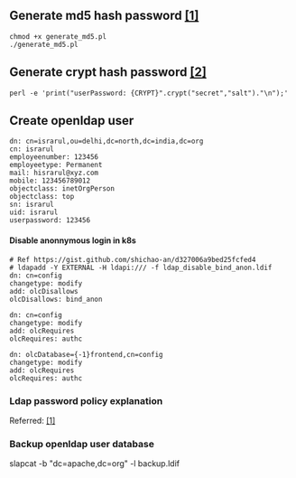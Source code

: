 ## Generate md5 hash password [[1]](https://www.openldap.org/faq/data/cache/418.html)
```
chmod +x generate_md5.pl
./generate_md5.pl
```

## Generate crypt hash password [[2]](https://www.openldap.org/faq/data/cache/344.html)
```
perl -e 'print("userPassword: {CRYPT}".crypt("secret","salt")."\n");'
```

## Create openldap user
```
dn: cn=israrul,ou=delhi,dc=north,dc=india,dc=org
cn: israrul
employeenumber: 123456
employeetype: Permanent
mail: hisrarul@xyz.com
mobile: 123456789012
objectclass: inetOrgPerson
objectclass: top
sn: israrul
uid: israrul
userpassword: 123456
```

#### Disable anonnymous login in k8s
```
# Ref https://gist.github.com/shichao-an/d327006a9bed25fcfed4
# ldapadd -Y EXTERNAL -H ldapi:/// -f ldap_disable_bind_anon.ldif
dn: cn=config
changetype: modify
add: olcDisallows
olcDisallows: bind_anon

dn: cn=config
changetype: modify
add: olcRequires
olcRequires: authc

dn: olcDatabase={-1}frontend,cn=config
changetype: modify
add: olcRequires
olcRequires: authc
```

### Ldap password policy explanation
Referred: [[1]](https://www.zytrax.com/books/ldap/ch6/ppolicy.html#pwdpolicyattributes)

### Backup openldap user database
slapcat -b "dc=apache,dc=org" -l backup.ldif
